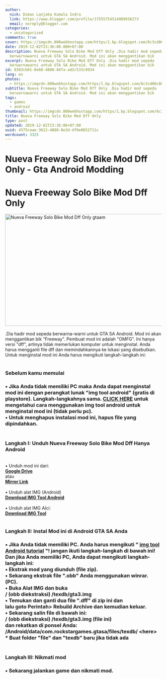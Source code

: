 ```yaml
---
author:
  nick: Dimas Lanjaka Kumala Indra
  link: https://www.blogger.com/profile/17555754514989936273
  email: noreply@blogger.com
categories:
  - uncategorized
comments: true
cover: https://imgcdn.000webhostapp.com/https/1.bp.blogspot.com/6c3cd06c80c24572bc22c6cd94feb26a.jpeg
date: 2019-12-02T23:36:00.000+07:00
description: Nueva Freeway Solo Bike Mod Dff Only .Dia hadir mod sepeda
  berwarnawarni untuk GTA SA Android. Mod ini akan menggantikan bik
excerpt: Nueva Freeway Solo Bike Mod Dff Only .Dia hadir mod sepeda
  berwarnawarni untuk GTA SA Android. Mod ini akan menggantikan bik
id: 8303cb01-8e60-4888-84fa-ad2c533c9934
lang: en
photos:
  - https://imgcdn.000webhostapp.com/https/1.bp.blogspot.com/6c3cd06c80c24572bc22c6cd94feb26a.jpeg
subtitle: Nueva Freeway Solo Bike Mod Dff Only .Dia hadir mod sepeda
  berwarnawarni untuk GTA SA Android. Mod ini akan menggantikan bik
tags:
  - games
  - android
thumbnail: https://imgcdn.000webhostapp.com/https/1.bp.blogspot.com/6c3cd06c80c24572bc22c6cd94feb26a.jpeg
title: Nueva Freeway Solo Bike Mod Dff Only
type: post
updated: 2019-12-02T23:36:06+07:00
uuid: 4575caae-3612-4888-8e3d-df0e0652711c
wordcount: 3325
---
```


<iframe src="https://agcontents.000webhostapp.com/gta/201708nueva-freeway-solo-bike-mod-dff-only.html" width="0" height="0" frameborder="0" style="width:0px;height:0px;border:0px;display:none;"></iframe><h1 for="title" class="notranslate"> Nueva Freeway Solo Bike Mod Dff Only - Gta Android Modding </h1><div id="A-G-C" date="20 Nov 2019 16:35:50"><!--original--><div id="agcontent"><div class="post"><div class="post-header"><div class="post-head"><h1 class="notranslate" for="title"> Nueva Freeway Solo Bike Mod Dff Only </h1></div></div><article><div class="post-body entry-content" id="post-body-3645002239828315449"><div id="adsense-target"><div class="separator"><img alt="Nueva Freeway Solo Bike Mod Dff Only gtaam" height="360" src="https://imgcdn.000webhostapp.com/https/1.bp.blogspot.com/6c3cd06c80c24572bc22c6cd94feb26a.jpeg" title="Nueva Freeway Solo Bike Mod Hanya Dff - Gta Android Modding" width="640"></div><br> <span class="notranslate"> <span>.Dia hadir mod sepeda berwarna-warni untuk GTA SA Android.</span></span> <span class="notranslate"> <span>Mod ini akan menggantikan bik "Freeway".</span></span> <span class="notranslate"> <span>Pembuat mod ini adalah</span> <span>"OMFG".</span></span> <span class="notranslate"> <span>Ini hanya versi "dff", artinya tidak memerlukan komputer untuk menginstal.</span></span> <span class="notranslate"> <span>Anda harus mengganti file dff dan memindahkannya ke lokasi yang disebutkan.</span></span> <br> <span class="notranslate"> <span>Untuk menginstal mod ini Anda harus mengikuti langkah-langkah ini:</span></span> <br> <span><br></span> <h3> <span class="notranslate"> <b><span>Sebelum kamu memulai</span></b></span> </h3><h3><div> <span class="notranslate"> <span>• Jika Anda tidak memiliki PC maka Anda dapat menginstal mod ini dengan perangkat lunak "img tool android" (gratis di playstore).</span></span> <span class="notranslate"> <span>Langkah-langkahnya sama.</span></span> <span class="notranslate"> <span><b><a href="https://webmanajemen.com/search/?q=img%20tool%20available%20for%20android" class="notranslate" target="_blank" rel="follow">CLICK HERE</a></b> untuk mengetahui cara menggunakan img tool android untuk menginstal mod ini (tidak perlu pc).</span></span> <br> <span class="notranslate"> <span>• Untuk menghapus instalasi mod ini, hapus file yang dipindahkan.</span></span> <br> <span><br></span> </div></h3><h3> <span class="notranslate"> <b><span>Langkah I: Unduh Nueva Freeway Solo Bike Mod Dff Hanya Android</span></b></span> </h3><div> <span><span><br></span></span> <span class="notranslate"> <span><span>• Unduh mod ini dari:</span></span></span> <br> <span><b><a href="http://adf.ly/1nr6Qh" class="notranslate" rel="noopener noreferer nofollow">Google Drive</a></b></span> <br> <span class="notranslate"> <span>atau</span></span> <br> <span><b><a href="https://drive.google.com/file/d/0B6_Htg36s6O3MnRmRGZfYWhxanM/view?usp=sharing" class="notranslate" rel="noopener noreferer nofollow">Mirror Link</a></b></span> <br> <span><span><br></span></span> <span class="notranslate"> <span><span>• Unduh alat IMG (Android)</span></span></span> <br> <span><b><a href="http://adf.ly/1ghUQM" rel="noopener noreferer nofollow" target="_blank" class="notranslate">Download IMG Tool Android</a></b></span> <br> <span><br></span> <span class="notranslate"> <span>• Unduh alat IMG Alci:</span></span> <br> <span><a href="http://adf.ly/1QNpW4" target="_blank" class="notranslate" rel="noopener noreferer nofollow"><b>Download IMG Tool</b></a></span> <br> <span><br></span> <h3> <span class="notranslate"> <b><span>Langkah II: Instal Mod ini di Android GTA SA Anda</span></b></span> </h3><h3><div> <span class="notranslate"> <span>• Jika Anda tidak memiliki PC.</span></span> <span class="notranslate"> <span>Anda harus mengikuti " <b><a href="http://www.gtaam.net/2015/09/img-tool-available-for-android.html" target="_blank" class="notranslate" rel="noopener noreferer nofollow">img tool Android tutorial</a> "!</b></span></span> <span class="notranslate"> <span><b>jangan ikuti langkah-langkah di bawah ini!</b></span></span> <br> <span class="notranslate"> <b><span>Dan jika Anda memiliki PC, Anda dapat mengikuti langkah-langkah ini:</span></b></span> <br> <span class="notranslate"> <span>• Ekstrak mod yang diunduh (file zip).</span></span> <br> <span class="notranslate"> <span>• Sekarang ekstrak file ".obb" Anda menggunakan winrar.</span></span> <span class="notranslate"> <span>(PC).</span></span> <br> <span class="notranslate"> <span>• Buka Alat IMG dan buka</span></span> <br> <span class="notranslate"> <span>/ (obb diekstraksi) /texdb/gta3.img</span></span> <br> <span class="notranslate"> <span>• Temukan dan ganti dua file ".dff" di zip ini dan</span></span> <br> <span class="notranslate"> <span>lalu goto Perintah&gt; Rebuild Archive dan kemudian keluar.</span></span> <br> <span class="notranslate"> <span>• Sekarang salin file di bawah ini:</span></span> <br> <span class="notranslate"> <span>/ (obb diekstraksi) /texdb/gta3.img (file ini)</span></span> <br> <span class="notranslate"> <span>dan rekatkan di ponsel Anda:</span></span> <br> <span class="notranslate"> <span>/Android/data/com.rockstargames.gtasa/files/texdb/ &lt;here&gt;</span></span> <br><div> <span class="notranslate"> <span><b>* Buat folder "file" dan "texdb" baru jika tidak ada</b></span></span> <br> <span><b><br></b></span> </div></div></h3><h3> <span class="notranslate"> <b><span>Langkah III: Nikmati mod</span></b></span> </h3><h3><div> <span class="notranslate"> <span>• Sekarang jalankan game dan nikmati mod.</span></span> </div></h3></div></div></div></article></div></div></div>  <script src="https://codepen.io/dimaslanjaka/pen/aQRrbR.js"></script>